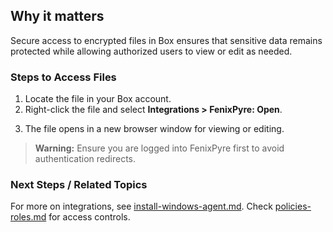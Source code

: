 
## Why it matters
Secure access to encrypted files in Box ensures that sensitive data remains protected while allowing authorized users to view or edit as needed.

### Steps to Access Files
1. Locate the file in your Box account.
2. Right-click the file and select **Integrations > FenixPyre: Open**.

<!-- IMG:     ./media/05-user-guide/box-file-open.png | Alt: Context menu for opening files in Box -->

3. The file opens in a new browser window for viewing or editing.

> **Warning:** Ensure you are logged into FenixPyre first to avoid authentication redirects.

### Next Steps / Related Topics
For more on integrations, see [install-windows-agent.md](../03-setup-&-installation/install-windows-agent.md). Check [policies-roles.md](../02-core-concepts/policies-roles.md) for access controls.